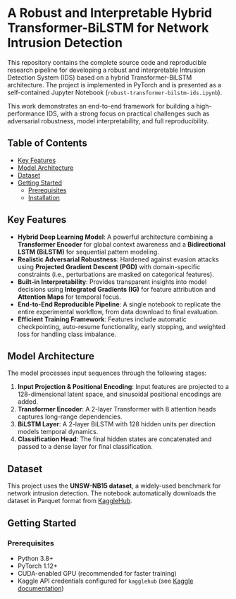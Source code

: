 # A Robust and Interpretable Hybrid Transformer-BiLSTM for Network Intrusion Detection

This repository contains the complete source code and reproducible research pipeline for developing a robust and interpretable Intrusion Detection System (IDS) based on a hybrid Transformer-BiLSTM architecture. The project is implemented in PyTorch and is presented as a self-contained Jupyter Notebook (`robust-transformer-bilstm-ids.ipynb`).

This work demonstrates an end-to-end framework for building a high-performance IDS, with a strong focus on practical challenges such as adversarial robustness, model interpretability, and full reproducibility.

## Table of Contents
- [Key Features](#key-features)
- [Model Architecture](#model-architecture)
- [Dataset](#dataset)
- [Getting Started](#getting-started)
  - [Prerequisites](#prerequisites)
  - [Installation](#installation)

## Key Features
- **Hybrid Deep Learning Model**: A powerful architecture combining a **Transformer Encoder** for global context awareness and a **Bidirectional LSTM (BiLSTM)** for sequential pattern modeling.
- **Realistic Adversarial Robustness**: Hardened against evasion attacks using **Projected Gradient Descent (PGD)** with domain-specific constraints (i.e., perturbations are masked on categorical features).
- **Built-in Interpretability**: Provides transparent insights into model decisions using **Integrated Gradients (IG)** for feature attribution and **Attention Maps** for temporal focus.
- **End-to-End Reproducible Pipeline**: A single notebook to replicate the entire experimental workflow, from data download to final evaluation.
- **Efficient Training Framework**: Features include automatic checkpointing, auto-resume functionality, early stopping, and weighted loss for handling class imbalance.

## Model Architecture
The model processes input sequences through the following stages:
1.  **Input Projection & Positional Encoding**: Input features are projected to a 128-dimensional latent space, and sinusoidal positional encodings are added.
2.  **Transformer Encoder**: A 2-layer Transformer with 8 attention heads captures long-range dependencies.
3.  **BiLSTM Layer**: A 2-layer BiLSTM with 128 hidden units per direction models temporal dynamics.
4.  **Classification Head**: The final hidden states are concatenated and passed to a dense layer for final classification.

<!-- Optional: Add a simple diagram of the architecture here -->
<!-- ![Model Architecture Diagram](architecture.png) -->

## Dataset
This project uses the **UNSW-NB15 dataset**, a widely-used benchmark for network intrusion detection. The notebook automatically downloads the dataset in Parquet format from [KaggleHub](https://www.kaggle.com/datasets/dhoogla/unswnb15).

## Getting Started

### Prerequisites
- Python 3.8+
- PyTorch 1.12+
- CUDA-enabled GPU (recommended for faster training)
- Kaggle API credentials configured for `kagglehub` (see [Kaggle documentation](https://www.kaggle.com/docs/api))

